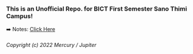 ### This is an Unofficial Repo. for BICT First Semester Sano Thimi Campus!


➡️ Notes:  [Click Here](https://github.com/zmercury/ICT/tree/main/Notes)


###### Copyright (c) 2022 Mercury / Jupiter  



